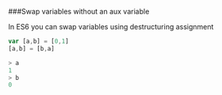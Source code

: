 ###Swap variables without an aux variable

In ES6 you can swap variables using destructuring assignment

```javascript
var [a,b] = [0,1]
[a,b] = [b,a]
```

```javascript
> a
1
> b
0
```



